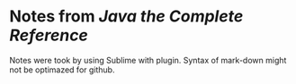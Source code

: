 # Notes from *Java the Complete Reference*

Notes were took by using Sublime with plugin. Syntax of mark-down might not be optimazed for github.
